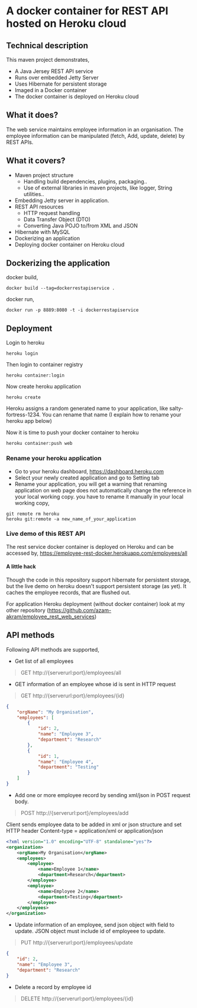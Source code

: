 # A docker container for REST API hosted on Heroku cloud

## Technical description
This maven project demonstrates,
- A Java Jersey REST API service
- Runs over embedded Jetty Server
- Uses Hibernate for persistent storage
- Imaged in a Docker container
- The docker container is deployed on Heroku cloud

## What it does?
The web service maintains employee information in an organisation. The employee information can be manipulated (fetch, Add, update, delete) by REST APIs.

## What it covers?
- Maven project structure
  - Handling build dependencies, plugins, packaging..
  - Use of external libraries in maven projects, like logger, String utilities..
- Embedding Jetty server in application.
- REST API resources
	- HTTP request handling
	- Data Transfer Object (DTO)
	- Converting Java POJO to/from XML and JSON
- Hibernate with MySQL
- Dockerizing an application
- Deploying docker container on Heroku cloud

## Dockerizing the application
docker build,
``` 
docker build --tag=dockerrestapiservice .
```

docker run,

``` 
docker run -p 8889:8080 -t -i dockerrestapiservice
``` 

## Deployment

Login to heroku
```
heroku login
```
Then login to container registry
```
heroku container:login
```
Now create heroku application
```
heroku create
```
Heroku assigns a random generated name to your application, like salty-fortress-1234. You can rename that name (I explain how to rename your heroku app below)

Now it is time to push your docker container to heroku
```
heroku container:push web
```
### Rename your heroku application
- Go to your heroku dashboard, https://dashboard.heroku.com
- Select your newly created application and go to Setting tab
- Rename your application, you will get a warning that renaming application on web page does not automatically change the reference in your local working copy. you have to rename it manually in your local working copy,
```
git remote rm heroku
heroku git:remote -a new_name_of_your_application
```

### Live demo of this REST API
The rest service docker container is deployed on Heroku and can be accessed by,
https://employee-rest-docker.herokuapp.com/employees/all

#### A little hack
Though the code in this repository support hibernate for persistent storage, but the live demo on heroku doesn't support persistent storage (as yet). It caches the employee records, that are flushed out. 

For application Heroku deployment (without docker container) look at my other repository (https://github.com/azam-akram/employee_rest_web_services)

## API methods
Following API methods are supported,
- Get list of all employees
> GET http://{serverurl:port}/employees/all

- GET information of an employee whose id is sent in HTTP request
> GET http://{serverurl:port}/employees/{id}
``` json
{
    "orgName": "My Organisation",
    "employees": [
        {
            "id": 2,
            "name": "Employee 3",
            "department": "Research"
        },
        {
            "id": 1,
            "name": "Employee 4",
            "department": "Testing"
        }
	]
}
```
- Add one or more employee record by sending xml/json in POST request body.
> POST http://{serverurl:port}/employees/add

Client sends employee data to be added in xml or json structure and set HTTP header Content-type = application/xml or application/json
```xml
<?xml version="1.0" encoding="UTF-8" standalone="yes"?>
<organization>
	<orgName>My Organisation</orgName>
    <employees>
        <employee>
            <name>Employee 1</name>
            <department>Research</department>
        </employee>
        <employee>
            <name>Employee 2</name>
            <department>Testing</department>
        </employee>
    </employees>
</organization>
```
- Update information of an employee, send json object with field to update. JSON object must include id of employeee to update.
> PUT http://{serverurl:port}/employees/update
``` json
{
    "id": 2,
    "name": "Employee 3",
    "department": "Research"
}
```
- Delete a record by employee id
> DELETE http://{serverurl:port}/employees/{id}
